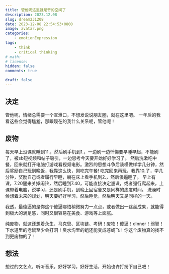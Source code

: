 ```yaml
---
title: 管他呢这里就是爷的空间了
description: 2023.12.08
slug: dream231208
date: 2023-12-08 22:54:53+0800
image: avatar.png
categories:
    - emotionExpression
tags:
    - think
    - critical thinking
# math: 
# license: 
hidden: false
comments: true

draft: false
---
```


## 决定

管他呢，情绪总需要一个宣泄口，不想发说说朋友圈，就在这里吧。
一年后的我看这些会觉得尴尬，那跟现在的我什么关系呢，管他呢！

## 废物

每天早上没课就睡到11.，然后刷手机到1.，一边刷一边忏悔要早睡早起，不能刷了，被sb短视频和帖子吸引，一边思考今天要开始好好学习了。
然后洗漱吃中餐，回来就打开电脑打游戏看视频电影。激烈的思想斗争后装模做样学几分钟，然后奖励自己玩到晚饭，我靠这么快，刚吃完午餐!
吃完回来再玩，我靠10.了，学几分钟，奖励自己或者履行早睡，躺在床上看手机到2.，然后傻逼睡了。
早上有课，7.20醒来关掉闹铃，然后睡到7.40，可能直接决定翘课，或者强行爬起来，上课带着电脑，说学习，还是刷手机，到晚上回宿舍又是同样的虚度时间。
洗澡时候想着未来的规划，明天要好好学习，然后睡觉，然后明天又是同样的一天。

我透，最傻逼的是你这个傻逼哪怕稍微努力一点点，或者做出一丝丝成果，就能得到极大的满足感，同时又很容易在美食、游戏等上面腻。

纯废物，就这还想着永生、马克思、区块链、考研！废物！傻逼！dinner！弱智！下水道里的老鼠至少会打洞！臭水沟里的蛆还能变成苍蝇飞！你这个废物真的找不到更废物的了！

## 想法

想过的文艺点，听听音乐，好好学习，好好生活，开始也许打扮下自己吧！